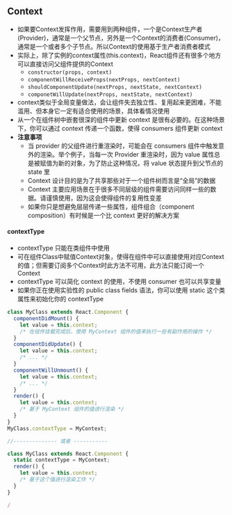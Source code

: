 ## Context
- 如果要Context发挥作用，需要用到两种组件，一个是Context生产者(Provider)，通常是一个父节点，另外是一个Context的消费者(Consumer)，通常是一个或者多个子节点。所以Context的使用基于生产者消费者模式
- 实际上，除了实例的context属性(this.context)，React组件还有很多个地方可以直接访问父组件提供的Context
  - `constructor(props, context)`
  - `componentWillReceiveProps(nextProps, nextContext)`
  - `shouldComponentUpdate(nextProps, nextState, nextContext)`
  - `componetWillUpdate(nextProps, nextState, nextContext)`
- context类似于全局变量做法，会让组件失去独立性、复用起来更困难，不能滥用、但本身它一定有适合使用的场景，具体看情况使用  
- 从一个在组件树中嵌套很深的组件中更新 context 是很有必要的。在这种场景下，你可以通过 context 传递一个函数，使得 consumers 组件更新 context
- **注意事项** 
  - 当 provider 的父组件进行重渲染时，可能会在 consumers 组件中触发意外的渲染。举个例子，当每一次 Provider 重渲染时，因为 value 属性总是被赋值为新的对象，为了防止这种情况，将 value 状态提升到父节点的 state 里
  - Context 设计目的是为了共享那些对于一个组件树而言是“全局”的数据
  - Context 主要应用场景在于很多不同层级的组件需要访问同样一些的数据。请谨慎使用，因为这会使得组件的复用性变差
  - 如果你只是想避免层层传递一些属性，组件组合（component composition）有时候是一个比 context 更好的解决方案
   

#### **contextType**
- contextType 只能在类组件中使用
- 可在组件Class中赋值Context对象，使得在组件中可以直接使用对应Context的值；但需要订阅多个Context时此方法不可用，此方法只能订阅一个Context
- contextType 可以简化 context 的使用，不使用 consumer 也可以共享变量
- 如果你正在使用实验性的 public class fields 语法，你可以使用 static 这个类属性来初始化你的 contextType

```js
class MyClass extends React.Component {
  componentDidMount() {
    let value = this.context;
    /* 在组件挂载完成后，使用 MyContext 组件的值来执行一些有副作用的操作 */
  }
  componentDidUpdate() {
    let value = this.context;
    /* ... */
  }
  componentWillUnmount() {
    let value = this.context;
    /* ... */
  }
  render() {
    let value = this.context;
    /* 基于 MyContext 组件的值进行渲染 */
  }
}
MyClass.contextType = MyContext;

//-------------- 或者 -----------

class MyClass extends React.Component {
  static contextType = MyContext;
  render() {
    let value = this.context;
    /* 基于这个值进行渲染工作 */
  }
}

/
```

